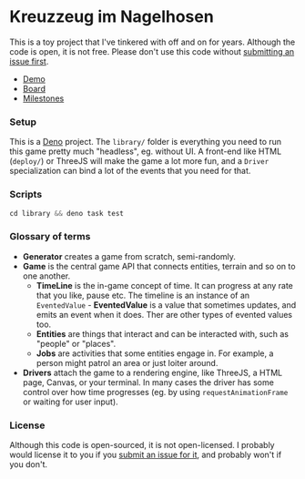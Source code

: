 # Kreuzzeug im Nagelhosen

This is a toy project that I've tinkered with off and on for years. Although the code is open, it is
not free. Please don't use this code without [submitting an issue first](https://github.com/wvbe/kreuzzeug-im-nagelhosen/issues/new).

- [Demo](https://wvbe.github.io/kreuzzeug-im-nagelhosen/)
- [Board](https://github.com/users/wvbe/projects/4/)
- [Milestones](https://github.com/wvbe/kreuzzeug-im-nagelhosen/milestones)

### Setup

This is a [Deno](https://deno.land) project. The `library/` folder is everything you need to run
this game pretty much "headless", eg. without UI. A front-end like HTML (`deploy/`) or ThreeJS will
make the game a lot more fun, and a `Driver` specialization can bind a lot of the events that you
need for that.

### Scripts

```ts
cd library && deno task test
```

### Glossary of terms

- **Generator** creates a game from scratch, semi-randomly.
- **Game** is the central game API that connects entities, terrain and so on to one another.
  - **TimeLine** is the in-game concept of time. It can progress at any rate that you like, pause
    etc. The timeline is an instance of an `EventedValue` - **EventedValue** is a value that
    sometimes updates, and emits an event when it does. Ther
    are other types of evented values too.
  - **Entities** are things that interact and can be interacted with, such as "people" or "places".
  - **Jobs** are activities that some entities engage in. For example, a person might patrol an
    area or just loiter around.
- **Drivers** attach the game to a rendering engine, like ThreeJS, a HTML page, Canvas, or your
  terminal. In many cases the driver has some control over how time progresses (eg. by using
  `requestAnimationFrame` or waiting for user input).

### License

Although this code is open-sourced, it is not open-licensed. I probably would license it to you
if you [submit an issue for it](https://github.com/wvbe/kreuzzeug-im-nagelhosen/issues/new),
and probably won't if you don't.
